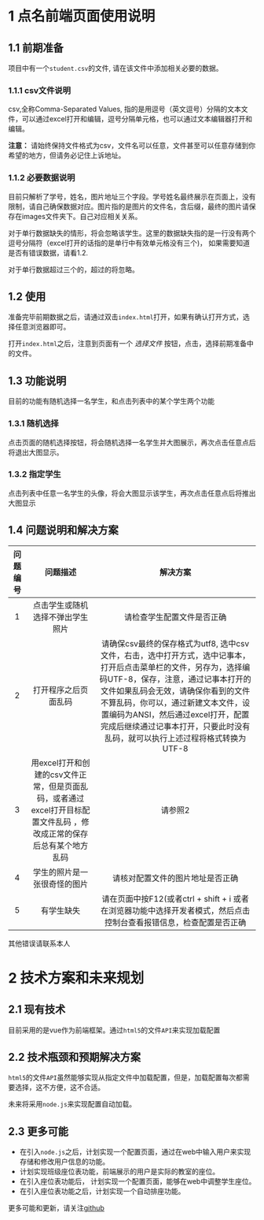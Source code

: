 # 1 点名前端页面使用说明

## 1.1 前期准备

项目中有一个`student.csv`的文件, 请在该文件中添加相关必要的数据。

### 1.1.1 csv文件说明
csv,全称Comma-Separated Values, 指的是用逗号（英文逗号）分隔的文本文件，可以通过excel打开和编辑，逗号分隔单元格，也可以通过文本编辑器打开和编辑。  

**注意：**  请始终保持文件格式为csv，文件名可以任意，文件甚至可以任意存储到你希望的地方，但请务必记住上诉地址。

### 1.1.2 必要数据说明

目前只解析了学号，姓名，图片地址三个字段。学号姓名最终展示在页面上，没有限制，请自己确保数据对应。图片指的是图片的文件名，含后缀，最终的图片请保存在images文件夹下。自己对应相关关系。

对于单行数据缺失的情形，将会忽略该学生。这里的数据缺失指的是一行没有两个逗号分隔符（excel打开的话指的是单行中有效单元格没有三个)， 如果需要知道是否有错误数据，请看1.2.

对于单行数据超过三个的，超过的将忽略。

## 1.2 使用

准备完毕前期数据之后，请通过双击`index.html`打开，如果有确认打开方式，选择任意浏览器即可。

打开`index.html`之后，注意到页面有一个 *选择文件*  按钮，点击，选择前期准备中的文件。

## 1.3 功能说明

目前的功能有随机选择一名学生，和点击列表中的某个学生两个功能

### 1.3.1 随机选择

点击页面的随机选择按钮，将会随机选择一名学生并大图展示，再次点击任意点后将退出大图显示。

### 1.3.2 指定学生

点击列表中任意一名学生的头像，将会大图显示该学生，再次点击任意点后将推出大图显示

## 1.4 问题说明和解决方案

| 问题编号 | 问题描述 | 解决方案 |
| :---: | :---: | :---: |
| 1 | 点击学生或随机选择不弹出学生照片 | 请检查学生配置文件是否正确 |
| 2 | 打开程序之后页面乱码 | 请确保csv最终的保存格式为utf8, 选中csv文件，右击，选中打开方式，选中记事本，打开后点击菜单栏的文件，另存为，选择编码UTF-8，保存，注意，通过记事本打开的文件如果乱码会无效，请确保你看到的文件不算乱码，你可以，通过新建文本文件，设置编码为ANSI，然后通过excel打开，配置完成后继续通过记事本打开，只要此时没有乱码，就可以执行上述过程将格式转换为UTF-8|
| 3 | 用excel打开和创建的csv文件正常，但是页面乱码，或者通过excel打开目标配置文件乱码 ，修改成正常的保存后总有某个地方乱码 | 请参照2 | 
| 4 | 学生的照片是一张很奇怪的图片 | 请核对配置文件的图片地址是否正确 |
| 5 | 有学生缺失 | 请在页面中按F12(或者ctrl + shift + i 或者在浏览器功能中选择开发者模式，然后点击控制台查看报错信息，检查配置是否正确 |

其他错误请联系本人


# 2 技术方案和未来规划

## 2.1 现有技术

目前采用的是vue作为前端框架。通过`html5`的文件`API`来实现加载配置

## 2.2 技术瓶颈和预期解决方案
`html5`的文件`API`虽然能够实现从指定文件中加载配置，但是，加载配置每次都需要选择，这不方便，这不合适。

未来将采用`node.js`来实现配置自动加载。

## 2.3 更多可能

- 在引入`node.js`之后，计划实现一个配置页面，通过在web中输入用户来实现存储和修改用户信息的功能。
- 计划实现班级座位表功能，前端展示的用户是实际的教室的座位。
- 在引入座位表功能后， 计划实现一个配置页面，能够在web中调整学生座位。
- 在引入座位表功能之后，计划实现一个自动排座功能。

更多可能和更新，请关注[github](https://github.com/zhifeiyv666/Call)